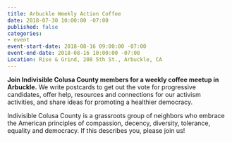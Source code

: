 ```yaml
---
title: Arbuckle Weekly Action Coffee
date: 2018-07-30 10:00:00 -07:00
published: false
categories:
- event
event-start-date: 2018-08-16 09:00:00 -07:00
event-end-date: 2018-08-16 10:00:00 -07:00
Location: Rise & Grind, 208 5th St., Arbuckle, CA
---
```


**Join Indivisible Colusa County members for a weekly coffee meetup in Arbuckle.** We write postcards to get out the vote for progressive candidates, offer help, resources and connections for our activism activities, and share ideas for promoting a healthier democracy.

Indivisible Colusa County is a grassroots group of neighbors who embrace the American principles of compassion, decency, diversity, tolerance, equality and democracy. If this describes you, please join us!